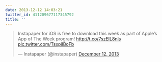 ```yaml
---
date: 2013-12-12 14:03:21
twitter_id: 411209677117345792
title: ''
---
```


<blockquote class="twitter-tweet"><p lang="en" dir="ltr">Instapaper for iOS is free to download this week as part of Apple’s App of The Week program! <a href="http://t.co/7szEIL8nls">http://t.co/7szEIL8nls</a> <a href="http://t.co/TsxpilBoFb">pic.twitter.com/TsxpilBoFb</a></p>&mdash; Instapaper (@instapaper) <a href="https://twitter.com/instapaper/status/411207445571072000?ref_src=twsrc%5Etfw">December 12, 2013</a></blockquote>
<script async src="https://platform.twitter.com/widgets.js" charset="utf-8"></script>
